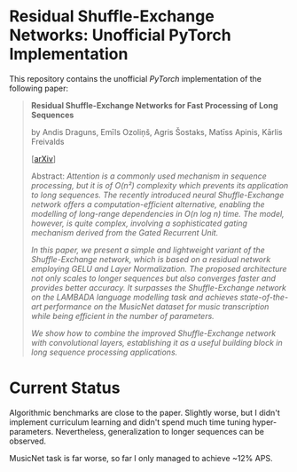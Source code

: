 # Residual Shuffle-Exchange Networks: Unofficial PyTorch Implementation

This repository contains the unofficial _PyTorch_ implementation of the following paper:

>**Residual Shuffle-Exchange Networks for Fast Processing of Long Sequences**
>
> by Andis Draguns, Emīls Ozoliņš, Agris Šostaks, Matīss Apinis, Kārlis Freivalds
>
> [[arXiv](https://arxiv.org/abs/2004.04662)]
>
>Abstract: _Attention is a commonly used mechanism in sequence processing, but it is of O(n²) complexity which prevents its application to long sequences. The recently introduced neural Shuffle-Exchange network offers a computation-efficient alternative, enabling the modelling of long-range dependencies in O(n log n) time. The model, however, is quite complex, involving a sophisticated gating mechanism derived from the Gated Recurrent Unit._
>
>_In this paper, we present a simple and lightweight variant of the Shuffle-Exchange network, which is based on a residual network employing GELU and Layer Normalization. The proposed architecture not only scales to longer sequences but also converges faster and provides better accuracy. It surpasses the Shuffle-Exchange network on the LAMBADA language modelling task and achieves state-of-the-art performance on the MusicNet dataset for music transcription while being efficient in the number of parameters._
>
>_We show how to combine the improved Shuffle-Exchange network with convolutional layers, establishing it as a useful building block in long sequence processing applications._

# Current Status

Algorithmic benchmarks are close to the paper. Slightly worse, but I didn't implement curriculum learning and didn't spend much time tuning hyper-parameters. Nevertheless,
generalization to longer sequences can be observed.

MusicNet task is far worse, so far I only managed to achieve ~12% APS.
